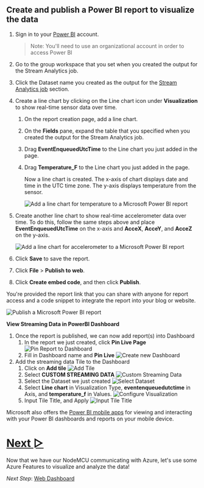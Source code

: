 ## Create and publish a Power BI report to visualize the data

1. Sign in to your [Power BI](https://powerbi.microsoft.com/en-us/) account.
   > Note: You'll need to use an organizational account in order to access Power BI 
1. Go to the group workspace that you set when you created the output for the Stream Analytics job.
1. Click the Dataset name you created as the output for the [Stream Analytics job](5_Stream_Analytics.md) section.
   
1. Create a line chart by clicking on the Line chart icon under **Visualization** to show real-time sensor data over time.
   1. On the report creation page, add a line chart.
   1. On the **Fields** pane, expand the table that you specified when you created the output for the Stream Analytics job.
   1. Drag **EventEnqueuedUtcTime** to the Line chart you just added in the page.
   1. Drag **Temperature_F** to the Line chart you just added in the page.

      Now a line chart is created. The x-axis of chart displays date and time in the UTC time zone. The y-axis displays temperature from the sensor.
      
      ![Add a line chart for temperature to a Microsoft Power BI report](/images/Azure_configuration/PowerBI_Dataset.png)

1. Create another line chart to show real-time accelerometer data over time. To do this, follow the same steps above and place **EventEnqueuedUtcTime** on the x-axis and **AcceX**, **AcceY**, and **AcceZ** on the y-axis.

   ![Add a line chart for accelerometer to a Microsoft Power BI report](/images/Azure_configuration/PowerBI_Dataset_2.png)

1. Click **Save** to save the report.
1. Click **File** > **Publish to web**.
1. Click **Create embed code**, and then click **Publish**.

You're provided the report link that you can share with anyone for report access and a code snippet to integrate the report into your blog or website.

![Publish a Microsoft Power BI report](/images/Azure_configuration/PowerBI_Dataset_publish.png)


**View Streaming Data in PowerBI Dashboard**
1. Once the report is published, we can now add report(s) into Dashboard
   1. In the report we just created, click **Pin Live Page**
   ![Pin Report to Dashboard](/images/Azure_configuration/PowerBI_PinDashboard.png)
   1. Fill in Dashboard name and **Pin Live**
   ![Create new Dashboard](/images/Azure_configuration/PowerBI_PinDashboard_2.png)
1. Add the streaming data Tile to the Dashboard
   1. Click on **Add tile**
    ![Add Tile](/images/Azure_configuration/PowerBI_LiveTile.png)
   1. Select **CUSTOM STREAMING DATA**
   ![Custom Streaming Data](/images/Azure_configuration/PowerBI_LiveTile_2a.png)
   1. Select the Dataset we just created
   ![Select Dataset](/images/Azure_configuration/PowerBI_LiveTile_3a.png)
   1. Select **Line chart** in Visualization Type, **eventenqueuedutctime** in Axis, and **temperature_f** in Values.
   ![Configure Visualization](/images/Azure_configuration/PowerBI_LiveTile_4a.png)
   1. Input Tile Title, and Apply
   ![Input Tile Title](/images/Azure_configuration/PowerBI_LiveTile_5a.png)



Microsoft also offers the [Power BI mobile apps](https://powerbi.microsoft.com/en-us/documentation/powerbi-power-bi-apps-for-mobile-devices/) for viewing and interacting with your Power BI dashboards and reports on your mobile device.



# [Next ▻](7_Web_Dashboard.md)
Now that we have our NodeMCU communicating with Azure, let's use some Azure Features to visualize and analyze the data!

*Next Step*: [Web Dashboard](7_Web_Dashboard.md)